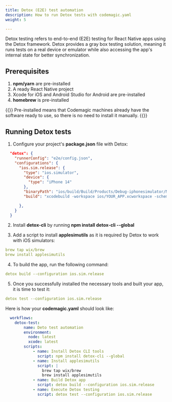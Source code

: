 ```yaml
---
title: Detox (E2E) test automation
description: How to run Detox tests with codemagic.yaml
weight: 5

---
```


Detox testing refers to end-to-end (E2E) testing for React Native apps using the Detox framework. Detox provides a gray box testing solution, meaning it runs tests on a real device or emulator while also accessing the app's internal state for better synchronization.


## Prerequisites

1. **npm/yarn** are pre-installed
2. A ready React Native project
3. Xcode for iOS and Android Studio for Android are pre-installed
4. **homebrew** is pre-installed

{{<notebox>}}
Pre-installed means that Codemagic machines already have the software ready to use, so there is no need to install it manually.
{{</notebox>}}

## Running Detox tests

1. Configure your project's **package.json** file with Detox:

```json
  "detox": {
    "runnerConfig": "e2e/config.json",
    "configurations": {
      "ios.sim.release": {
        "type": "ios.simulator",
        "device": {
          "type": "iPhone 14"
        },
        "binaryPath": "ios/build/Build/Products/Debug-iphonesimulator/MyReactNativeApp.app",
        "build": "xcodebuild -workspace ios/YOUR_APP.xcworkspace -scheme YOUR_APP -configuration Debug -sdk iphonesimulator -derivedDataPath ios/build"

      },
    }
  }
```
2. Install **detox-cli** by running **npm install detox-cli --global**

3. Add a script to install **applesimutils** as it is required by Detox to work with iOS simulators:

```yaml
brew tap wix/brew
brew install applesimutils
```

4. To build the app, run the following command:

```yaml
detox build --configuration ios.sim.release
```

5. Once you successfully installed the necessary tools and built your app, it is time to test it:

```yaml
detox test --configuration ios.sim.release
```

Here is how your **codemagic.yaml** should look like:

```yaml
  workflows:
    detox-test:
        name: Deto test automation
        environment:
          node: latest
          xcode: latest
        scripts:
            - name: Install Detox CLI tools
              script: npm install detox-cli --global
            - name: Install applesimutils
              script: |
                brew tap wix/brew
                brew install applesimutils
            - name: Build Detox app
              script: detox build --configuration ios.sim.release
            - name: Execute Detox testing
              script: detox test --configuration ios.sim.release
```
